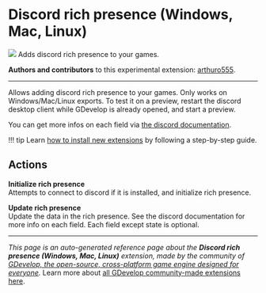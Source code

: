 # Discord rich presence (Windows, Mac, Linux)

<img src="https://resources.gdevelop-app.com/assets/Icons/discord.svg" class="extension-icon"></img>
Adds discord rich presence to your games.

**Authors and contributors** to this experimental extension: [arthuro555](https://gd.games/arthuro555).

---

Allows adding discord rich presence to your games. Only works on Windows/Mac/Linux exports. To test it on a preview, restart the discord desktop client while GDevelop is already opened, and start a preview.

You can get more infos on each field via [the discord documentation](https://discord.com/developers/docs/rich-presence/how-to#updating-presence-update-presence-payload-fields).

!!! tip
    Learn [how to install new extensions](/gdevelop5/extensions/search) by following a step-by-step guide.

## Actions

**Initialize rich presence**  
Attempts to connect to discord if it is installed, and initialize rich presence.

**Update rich presence**  
Update the data in the rich presence. See the discord documentation for more info on each field. Each field except state is optional.




---

*This page is an auto-generated reference page about the **Discord rich presence (Windows, Mac, Linux)** extension, made by the community of [GDevelop, the open-source, cross-platform game engine designed for everyone](https://gdevelop.io/).* Learn more about [all GDevelop community-made extensions here](/gdevelop5/extensions).